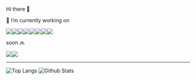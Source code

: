 Hi there 👋

💫 I’m currently working on 
<div style="display:flex;">
<img src="https://img.shields.io/badge/React-61DAFB?style=flat-square&logo=React&logoColor=000"/>
<img src="https://img.shields.io/badge/html5-E34F26?style=flat-square&logo=html5&logoColor=white"/>
<img src="https://img.shields.io/badge/Javascript-F7DF1E?style=flat-square&logo=javascript&logoColor=333"/>
<img src="https://img.shields.io/badge/css3-1572B6?style=flat-square&logo=css3&logoColor=white"/>
<img src="https://img.shields.io/badge/Sass.js-CC6699?style=flat-square&logo=Sass&logoColor=fff"/>
<img src="https://img.shields.io/badge/PostCSS-white?style=flat-square&logo=postcss&logoColor=red"/>
<img src="https://img.shields.io/badge/Ruby-white?style=flat-square&logo=ruby&logoColor=red"/>
<img src="https://img.shields.io/badge/Rails-red?style=flat-square&logo=rubyonrails&logoColor=white"/>
</div>

soon 🔜
<div style="display:flex;">
<img src="https://img.shields.io/badge/Typescript-white?style=flat-square&logo=typescript&logoColor=blue"/>
  <img src="https://img.shields.io/badge/tailwindcss-white?style=flat-square&logo=tailwindcss&logoColor=blue"/>
</div>
<hr>


![Top Langs](https://github-readme-stats.vercel.app/api/top-langs/?username=minsoocho-hj&theme=radical&hide_border=true) ![Github Stats](https://github-readme-stats.vercel.app/api?username=minsoocho-hj&show_icons=true&theme=radical&hide_border=true)
